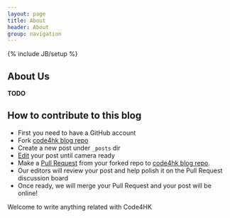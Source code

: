 ```yaml
---
layout: page
title: About 
header: About
group: navigation
---
```

{% include JB/setup %}


## About Us

**TODO**

## How to contribute to this blog

   * First you need to have a GitHub account
   * Fork [code4hk blog repo](https://github.com/code4hk/blog)
   * Create a new post under `_posts` dir
   * [Edit](https://github.com/blog/905-edit-like-an-ace) your post until camera ready
   * Make a [Pull Request](https://help.github.com/articles/using-pull-requests) from your forked repo to [code4hk blog repo](https://github.com/code4hk/blog).
   * Our editors will review your post and help polish it on the Pull Request discussion board
   * Once ready, we will merge your Pull Request and your post will be online!

Welcome to write anything related with Code4HK




